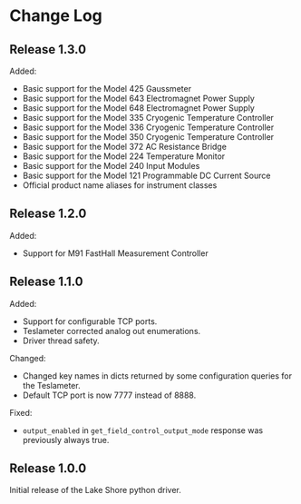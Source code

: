 Change Log
==========
Release 1.3.0
-------------
Added:
- Basic support for the Model 425 Gaussmeter
- Basic support for the Model 643 Electromagnet Power Supply
- Basic support for the Model 648 Electromagnet Power Supply
- Basic support for the Model 335 Cryogenic Temperature Controller
- Basic support for the Model 336 Cryogenic Temperature Controller
- Basic support for the Model 350 Cryogenic Temperature Controller
- Basic support for the Model 372 AC Resistance Bridge
- Basic support for the Model 224 Temperature Monitor
- Basic support for the Model 240 Input Modules
- Basic support for the Model 121 Programmable DC Current Source
- Official product name aliases for instrument classes

 
Release 1.2.0
-------------
Added:
 - Support for M91 FastHall Measurement Controller

Release 1.1.0
-------------
Added:
 - Support for configurable TCP ports.
 - Teslameter corrected analog out enumerations.
 - Driver thread safety.

Changed:
- Changed key names in dicts returned by some configuration queries for the Teslameter.
- Default TCP port is now 7777 instead of 8888.

Fixed:
- `output_enabled` in `get_field_control_output_mode` response was previously always true.

Release 1.0.0
-------------
Initial release of the Lake Shore python driver.
